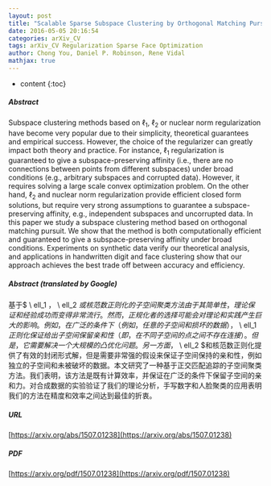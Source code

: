 ```yaml
---
layout: post
title: "Scalable Sparse Subspace Clustering by Orthogonal Matching Pursuit"
date: 2016-05-05 20:16:54
categories: arXiv_CV
tags: arXiv_CV Regularization Sparse Face Optimization
author: Chong You, Daniel P. Robinson, Rene Vidal
mathjax: true
---
```


* content
{:toc}

##### Abstract
Subspace clustering methods based on $\ell_1$, $\ell_2$ or nuclear norm regularization have become very popular due to their simplicity, theoretical guarantees and empirical success. However, the choice of the regularizer can greatly impact both theory and practice. For instance, $\ell_1$ regularization is guaranteed to give a subspace-preserving affinity (i.e., there are no connections between points from different subspaces) under broad conditions (e.g., arbitrary subspaces and corrupted data). However, it requires solving a large scale convex optimization problem. On the other hand, $\ell_2$ and nuclear norm regularization provide efficient closed form solutions, but require very strong assumptions to guarantee a subspace-preserving affinity, e.g., independent subspaces and uncorrupted data. In this paper we study a subspace clustering method based on orthogonal matching pursuit. We show that the method is both computationally efficient and guaranteed to give a subspace-preserving affinity under broad conditions. Experiments on synthetic data verify our theoretical analysis, and applications in handwritten digit and face clustering show that our approach achieves the best trade off between accuracy and efficiency.

##### Abstract (translated by Google)
基于$ \ ell_1 $，$ \ ell_2 $或核范数正则化的子空间聚类方法由于其简单性，理论保证和经验成功而变得非常流行。然而，正规化者的选择可能会对理论和实践产生巨大的影响。例如，在广泛的条件下（例如，任意的子空间和损坏的数据），$ \ ell_1 $正则化保证给出子空间保留亲和性（即，在不同子空间的点之间不存在连接）。但是，它需要解决一个大规模的凸优化问题。另一方面，$ \ ell_2 $和核范数正则化提供了有效的封闭形式解，但是需要非常强的假设来保证子空间保持的亲和性，例如独立的子空间和未被破坏的数据。本文研究了一种基于正交匹配追踪的子空间聚类方法。我们表明，该方法是既有计算效率，并保证在广泛的条件下保留子空间的亲和力。对合成数据的实验验证了我们的理论分析，手写数字和人脸聚类的应用表明我们的方法在精度和效率之间达到最佳的折衷。

##### URL
[https://arxiv.org/abs/1507.01238](https://arxiv.org/abs/1507.01238)

##### PDF
[https://arxiv.org/pdf/1507.01238](https://arxiv.org/pdf/1507.01238)

